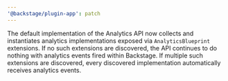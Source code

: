 ```yaml
---
'@backstage/plugin-app': patch
---
```


The default implementation of the Analytics API now collects and instantiates analytics implementations exposed via `AnalyticsBlueprint` extensions. If no such extensions are discovered, the API continues to do nothing with analytics events fired within Backstage. If multiple such extensions are discovered, every discovered implementation automatically receives analytics events.
